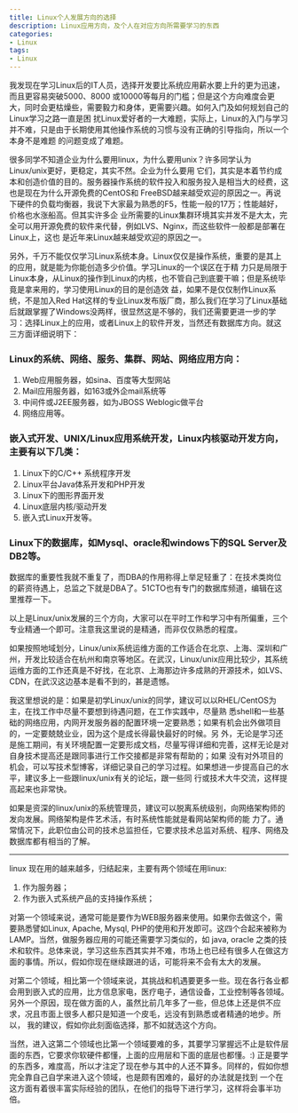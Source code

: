 ```yaml
---
title: Linux个人发展方向的选择
description: Linux应用方向，及个人在对应方向所需要学习的东西
categories:
- Linux
tags:
- Linux
---
```


我发现在学习Linux后的IT人员，选择开发要比系统应用薪水要上升的更为迅速，而且更容易突破5000、8000 或10000等每月的门槛；但是这个方向难度会更大，同时会更枯燥些，需要毅力和身体，更需要兴趣。如何入门及如何规划自己的Linux学习之路一直是困 扰Linux爱好者的一大难题，实际上，Linux的入门与学习并不难，只是由于长期使用其他操作系统的习惯与没有正确的引导指向，所以一个本身不是难题 的问题变成了难题。

很多同学不知道企业为什么要用linux，为什么要用unix？许多同学认为Linux/unix更好，更稳定，其实不然。企业为什么要用 它们，其实是本着节约成本和创造价值的目的。服务器操作系统的软件投入和服务投入是相当大的经费，这也是现在为什么开源免费的CentOS和 FreeBSD越来越受欢迎的原因之一。再说下硬件的负载均衡器，我说下大家最为熟悉的F5，性能一般的17万；性能越好，价格也水涨船高。但其实许多企 业所需要的Linux集群环境其实并发不是大太，完全可以用开源免费的软件来代替，例如LVS、Nginx，而这些软件一般都是部署在Linux上，这也 是近年来Linux越来越受欢迎的原因之一。

另外，千万不能仅仅学习Linux系统本身。Linux仅仅是操作系统，重要的是其上的应用，就是能为你能创造多少价值。学习Linux的一个误区在于精 力只是局限于Linux本身，从Linux的操作到Linux的内核，也不管自己到底要干嘛；但是系统毕竟是拿来用的，学习使用Linux的目的是创造效 益，如果不是仅仅制作Linux系统，不是加入Red Hat这样的专业Linux发布版厂商，那么我们在学习了Linux基础后就跟掌握了Windows没两样，很显然这是不够的，我们还需要更进一步的学习：选择Linux上的应用，或者Linux上的软件开发，当然还有数据库方向。就这三方面详细说明下：

### Linux的系统、网络、服务、集群、网站、网络应用方向：

1. Web应用服务器，如sina、百度等大型网站
2. Mail应用服务器，如163或外企mail系统等
3. 中间件或J2EE服务器，如为JBOSS Weblogic做平台
4. 网络应用等。

### 嵌入式开发、UNIX/Linux应用系统开发，Linux内核驱动开发方向，主要有以下几类：

1. Linux下的C/C++ 系统程序开发
2. Linux平台Java体系开发和PHP开发
3. Linux下的图形界面开发
4. Linux底层内核/驱动开发
5. 嵌入式Linux开发等。

### Linux下的数据库，如Mysql、oracle和windows下的SQL Server及DB2等。

数据库的重要性我就不重复了，而DBA的作用称得上举足轻重了：在技术类岗位的薪资待遇上，总监之下就是DBA了。51CTO也有专门的数据库频道，编辑在这里推荐一下。

以上是Linux/unix发展的三个方向，大家可以在平时工作和学习中有所偏重，三个专业精通一个即可。注意我这里说的是精通，而非仅仅熟悉的程度。

如果按照地域划分，Linux/unix系统运维方面的工作适合在北京、上海、深圳和广州，开发比较适合在杭州和南京等地区。在武汉，Linux/unix应用比较少，其系统运维方面的工作还真是不好找，在北京、上海那边许多成熟的开源技术，如LVS、CDN，在武汉这边基本是看不到的，甚是遗憾。

我这里想说的是：如果是初学Linux/unix的同学，建议可以以RHEL/CentOS为主，在找工作中尽量不要想到待遇问题，在工作实践中，尽量熟 悉shell和一些基础的网络应用，内网开发服务器的配置环境一定要熟悉；如果有机会出外做项目的，一定要兢兢业业，因为这个是成长得最快最好的时候。另 外，无论是学习还是施工期间，有关环境配置一定要形成文档，尽量写得详细和完善，这样无论是对自身技术提高还是跟同事进行工作交接都是非常有帮助的；如果 没有对外项目的机会，可以写技术型博客，详细记录自己的学习过程。如果想进一步提高自己的水平，建议多上一些跟linux/unix有关的论坛，跟一些同 行或技术大牛交流，这样提高起来也非常快。

如果是资深的linux/unix的系统管理员，建议可以脱离系统级别，向网络架构师的发向发展。网络架构是件艺术活，有时系统性能就是看网站架构师的能 力了。通常情况下，此职位由公司的技术总监担任，它要求技术总监对系统、程序、网络及数据库都有相当的了解。

---

linux 现在用的越来越多，归结起来，主要有两个领域在用linux:
1. 作为服务器；
2. 作为嵌入式系统产品的支持操作系统；

对第一个领域来说，通常可能是要作为WEB服务器来使用。如果你去做这个，需要熟悉譬如Linux, Apache, Mysql, PHP的使用和开发即可。这四个合起来被称为 LAMP。当然，做服务器应用的可能还需要学习类似的，如 java, oracle 之类的技术和软件。总体来说，学习这些东西其实并不难，市场上也已经有很多人在做这方面的事情。所以，假如你现在继续跟进的话，可能将来不会有太大的发展。

对第二个领域，相比第一个领域来说，其挑战和机遇要更多一些。现在各行各业都会用到嵌入式的应用，比方信息家电，医疗电子，通信设备，工业控制等各领域。 另外一个原因，现在做方面的人，虽然比前几年多了一些，但总体上还是供不应求，况且市面上很多人都只是知道一个皮毛，远没有到熟悉或者精通的地步。所以， 我的建议，假如你此刻面临选择，那不如就选这个方向。

当然，进入这第二个领域也比第一个领域要难的多，其要学习掌握远不止是软件层面的东西，它要求你软硬件都懂，上面的应用层和下面的底层也都懂。:) 正是要学的东西多，难度高，所以才注定了现在参与其中的人还不算多。同样的，假如你想完全靠自己自学来进入这个领域，也是颇有困难的，最好的办法就是找到 一个在这方面有着很丰富实际经验的团队，在他们的指导下进行学习，这样将会事半功倍。